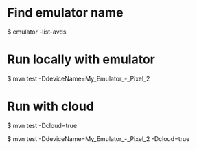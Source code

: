 
# Find emulator name
$ emulator -list-avds
# Run locally with emulator
$ mvn test -DdeviceName=My_Emulator_-_Pixel_2

# Run with cloud
$ mvn test -Dcloud=true

$ mvn test -DdeviceName=My_Emulator_-_Pixel_2 -Dcloud=true